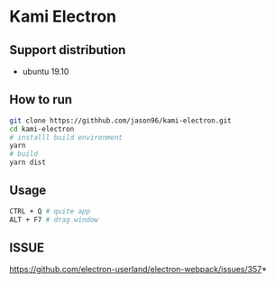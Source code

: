 # Kami Electron


## Support distribution
 - ubuntu 19.10

## How to run

```bash
git clone https://githhub.com/jason96/kami-electron.git
cd kami-electron
# installl build environment
yarn
# build
yarn dist
```

## Usage

```bash
CTRL + Q # quite app
ALT + F7 # drag window
```

## ISSUE
https://github.com/electron-userland/electron-webpack/issues/357*
